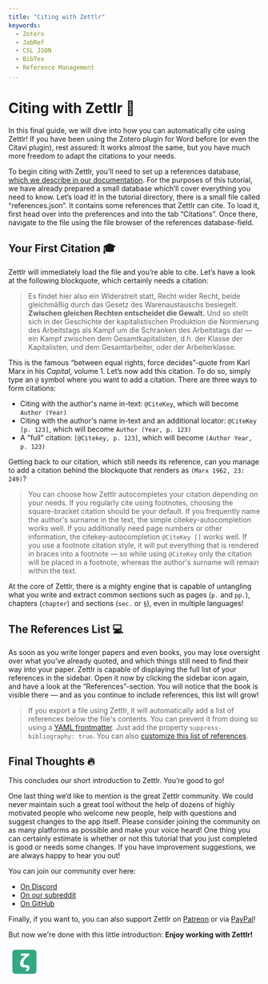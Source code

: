 ```yaml
---
title: "Citing with Zettlr"
keywords:
  - Zotero
  - JabRef
  - CSL JSON
  - BibTex
  - Reference Management
...
```


# Citing with Zettlr 💬

In this final guide, we will dive into how you can automatically cite using Zettlr! If you have been using the Zotero plugin for Word before (or even the Citavi plugin), rest assured: It works almost the same, but you have much more freedom to adapt the citations to your needs.

To begin citing with Zettlr, you’ll need to set up a references database, [which we describe in our documentation](https://docs.zettlr.com/en/core/citations/). For the purposes of this tutorial, we have already prepared a small database which’ll cover everything you need to know. Let’s load it! In the tutorial directory, there is a small file called “references.json”. It contains some references that Zettlr can cite. To load it, first head over into the preferences and into the tab “Citations”. Once there, navigate to the file using the file browser of the references database-field.

## Your First Citation 🎓

Zettlr will immediately load the file and you’re able to cite. Let’s have a look at the following blockquote, which certainly needs a citation:

> Es findet hier also ein Widerstreit statt, Recht wider Recht, beide gleichmäßig durch das Gesetz des Warenaustauschs besiegelt. **Zwischen gleichen Rechten entscheidet die Gewalt.** Und so stellt sich in der Geschichte der kapitalistischen Produktion die Normierung des Arbeitstags als Kampf um die Schranken des Arbeitstags dar — ein Kampf zwischen dem Gesamtkapitalisten, d.h. der Klasse der Kapitalisten, und dem Gesamtarbeiter, oder der Arbeiterklasse.

This is the famous “between equal rights, force decides”-quote from Karl Marx in his _Capital_, volume 1. Let’s now add this citation. To do so, simply type an `@` symbol where you want to add a citation. There are three ways to form citations:

* Citing with the author's name in-text: `@CiteKey`, which will become `Author (Year)`
* Citing with the author's name in-text and an additional locator: `@CiteKey [p. 123]`, which will become `Author (Year, p. 123)`
* A "full" citation: `[@Citekey, p. 123]`, which will become `(Author Year, p. 123)`

Getting back to our citation, which still needs its reference, can you manage to add a citation behind the blockquote that renders as `(Marx 1962, 23: 249)`?

> You can choose how Zettlr autocompletes your citation depending on your needs. If you regularly cite using footnotes, choosing the square-bracket citation should be your default. If you frequently name the author's surname in the text, the simple citekey-autocompletion works well. If you additionally need page numbers or other information, the citekey-autocompletion `@CiteKey []` works well. If you use a footnote citation style, it will put everything that is rendered in braces into a footnote — so while using `@CiteKey` only the citation will be placed in a footnote, whereas the author's surname will remain within the text.

At the core of Zettlr, there is a mighty engine that is capable of untangling what you write and extract common sections such as pages (`p.` and `pp.`), chapters (`chapter`) and sections (`sec.` or `§`), even in multiple languages!

## The References List 💻

As soon as you write longer papers and even books, you may lose oversight over what you’ve already quoted, and which things still need to find their way into your paper. Zettlr is capable of displaying the full list of your references in the sidebar. Open it now by clicking the sidebar icon again, and have a look at the “References”-section. You will notice that the book is visible there — and as you continue to include references, this list will grow!

> If you export a file using Zettlr, it will automatically add a list of references below the file's contents. You can prevent it from doing so using a [YAML frontmatter](https://docs.zettlr.com/en/advanced/yaml-frontmatter/). Just add the property `suppress-bibliography: true`. You can also [customize this list of references](https://docs.zettlr.com/en/core/citations/#customizing-the-list-of-references).

## Final Thoughts 🔥

This concludes our short introduction to Zettlr. You’re good to go!

One last thing we’d like to mention is the great Zettlr community. We could never maintain such a great tool without the help of dozens of highly motivated people who welcome new people, help with questions and suggest changes to the app itself. Please consider joining the community on as many platforms as possible and make your voice heard! One thing you can certainly estimate is whether or not this tutorial that you just completed is good or needs some changes. If you have improvement suggestions, we are always happy to hear you out!

You can join our community over here:

- [On Discord](https://discord.gg/PcfS3DM9Xj)
- [On our subreddit](https://www.reddit.com/r/Zettlr/)
- [On GitHub](https://github.com/Zettlr/Zettlr/)

Finally, if you want to, you can also support Zettlr on [Patreon](https://www.patreon.com/zettlr) or via [PayPal](https://www.paypal.me/hendrikerz)!

But now we're done with this little introduction: **Enjoy working with Zettlr!**

![zettlr.png](./zettlr.png)
